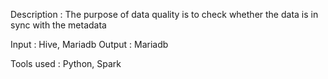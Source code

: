 Description : The purpose of data quality is to check whether the data is in sync with the metadata 

Input : Hive, Mariadb
Output : Mariadb

Tools used : Python, Spark

